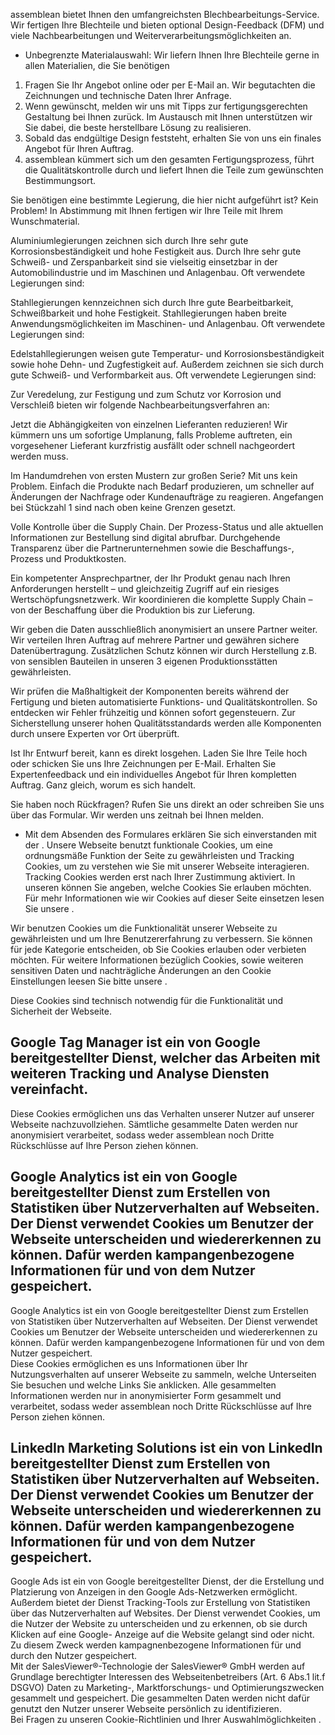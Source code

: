 assemblean bietet Ihnen den umfangreichsten Blechbearbeitungs-Service. Wir
fertigen Ihre Blechteile und bieten optional Design-Feedback (DFM) und viele
Nachbearbeitungen und Weiterverarbeitungsmöglichkeiten an.

  * Unbegrenzte Materialauswahl: Wir liefern Ihnen Ihre Blechteile gerne in allen Materialien, die Sie benötigen

  1. Fragen Sie Ihr Angebot online oder per E-Mail an. Wir begutachten die Zeichnungen und technische Daten Ihrer Anfrage.
  2. Wenn gewünscht, melden wir uns mit Tipps zur fertigungsgerechten Gestaltung bei Ihnen zurück. Im Austausch mit Ihnen unterstützen wir Sie dabei, die beste herstellbare Lösung zu realisieren.
  3. Sobald das endgültige Design feststeht, erhalten Sie von uns ein finales Angebot für Ihren Auftrag.
  4. assemblean kümmert sich um den gesamten Fertigungsprozess, führt die Qualitätskontrolle durch und liefert Ihnen die Teile zum gewünschten Bestimmungsort.

Sie benötigen eine bestimmte Legierung, die hier nicht aufgeführt ist? Kein
Problem! In Abstimmung mit Ihnen fertigen wir Ihre Teile mit Ihrem
Wunschmaterial.

Aluminiumlegierungen zeichnen sich durch Ihre sehr gute Korrosionsbeständigkeit
und hohe Festigkeit aus. Durch Ihre sehr gute Schweiß- und Zerspanbarkeit sind
sie vielseitig einsetzbar in der Automobilindustrie und im Maschinen und
Anlagenbau. Oft verwendete Legierungen sind:

Stahllegierungen kennzeichnen sich durch Ihre gute Bearbeitbarkeit,
Schweißbarkeit und hohe Festigkeit. Stahllegierungen haben breite
Anwendungsmöglichkeiten im Maschinen- und Anlagenbau. Oft verwendete Legierungen
sind:

Edelstahllegierungen weisen gute Temperatur- und Korrosionsbeständigkeit sowie
hohe Dehn- und Zugfestigkeit auf. Außerdem zeichnen sie sich durch gute Schweiß-
und Verformbarkeit aus. Oft verwendete Legierungen sind:

Zur Veredelung, zur Festigung und zum Schutz vor Korrosion und Verschleiß bieten
wir folgende Nachbearbeitungsverfahren an:

Jetzt die Abhängigkeiten von einzelnen Lieferanten reduzieren! Wir kümmern uns
um sofortige Umplanung, falls Probleme auftreten, ein vorgesehener Lieferant
kurzfristig ausfällt oder schnell nachgeordert werden muss.

Im Handumdrehen von ersten Mustern zur großen Serie? Mit uns kein Problem.
Einfach die Produkte nach Bedarf produzieren, um schneller auf Änderungen der
Nachfrage oder Kundenaufträge zu reagieren. Angefangen bei Stückzahl 1 sind nach
oben keine Grenzen gesetzt.

Volle Kontrolle über die Supply Chain. Der Prozess-Status und alle aktuellen
Informationen zur Bestellung sind digital abrufbar. Durchgehende Transparenz
über die Partnerunternehmen sowie die Beschaffungs-, Prozess und Produktkosten.

Ein kompetenter Ansprechpartner, der Ihr Produkt genau nach Ihren Anforderungen
herstellt – und gleichzeitig Zugriff auf ein riesiges Wertschöpfungsnetzwerk.
Wir koordinieren die komplette Supply Chain – von der Beschaffung über die
Produktion bis zur Lieferung.

Wir geben die Daten ausschließlich anonymisiert an unsere Partner weiter. Wir
verteilen Ihren Auftrag auf mehrere Partner und gewähren sichere
Datenübertragung. Zusätzlichen Schutz können wir durch Herstellung z.B. von
sensiblen Bauteilen in unseren 3 eigenen Produktionsstätten gewährleisten.

Wir prüfen die Maßhaltigkeit der Komponenten bereits während der Fertigung und
bieten automatisierte Funktions- und Qualitätskontrollen. So entdecken wir
Fehler frühzeitig und können sofort gegensteuern. Zur Sicherstellung unserer
hohen Qualitätsstandards werden alle Komponenten durch unsere Experten vor Ort
überprüft.

Ist Ihr Entwurf bereit, kann es direkt losgehen. Laden Sie Ihre Teile hoch oder
schicken Sie uns Ihre Zeichnungen per E-Mail. Erhalten Sie Expertenfeedback und
ein individuelles Angebot für Ihren kompletten Auftrag. Ganz gleich, worum es
sich handelt.

Sie haben noch Rückfragen? Rufen Sie uns direkt an oder schreiben Sie uns über
das Formular. Wir werden uns zeitnah bei Ihnen melden.

* Mit dem Absenden des Formulares erklären Sie sich einverstanden mit der .
Unsere Webseite benutzt funktionale Cookies, um eine ordnungsmäße Funktion der
Seite zu gewährleisten und Tracking Cookies, um zu verstehen wie Sie mit unserer
Webseite interagieren. Tracking Cookies werden erst nach Ihrer Zustimmung
aktiviert. In unseren können Sie angeben, welche Cookies Sie erlauben möchten.
Für mehr Informationen wie wir Cookies auf dieser Seite einsetzen lesen Sie
unsere .

Wir benutzen Cookies um die Funktionalität unserer Webseite zu gewährleisten und
um Ihre Benutzererfahrung zu verbessern. Sie können für jede Kategorie
entscheiden, ob Sie Cookies erlauben oder verbieten möchten. Für weitere
Informationen bezüglich Cookies, sowie weiteren sensitiven Daten und
nachträgliche Änderungen an den Cookie Einstellungen leesen Sie bitte unsere .

Diese Cookies sind technisch notwendig für die Funktionalität und Sicherheit der
Webseite.

Google Tag Manager ist ein von Google bereitgestellter Dienst, welcher das
Arbeiten mit weiteren Tracking und Analyse Diensten vereinfacht.  
---  
Diese Cookies ermöglichen uns das Verhalten unserer Nutzer auf unserer Webseite
nachzuvollziehen. Sämtliche gesammelte Daten werden nur anonymisiert
verarbeitet, sodass weder assemblean noch Dritte Rückschlüsse auf Ihre Person
ziehen können.

Google Analytics ist ein von Google bereitgestellter Dienst zum Erstellen von
Statistiken über Nutzerverhalten auf Webseiten. Der Dienst verwendet Cookies um
Benutzer der Webseite unterscheiden und wiedererkennen zu können. Dafür werden
kampangenbezogene Informationen für und von dem Nutzer gespeichert.  
---  
Google Analytics ist ein von Google bereitgestellter Dienst zum Erstellen von
Statistiken über Nutzerverhalten auf Webseiten. Der Dienst verwendet Cookies um
Benutzer der Webseite unterscheiden und wiedererkennen zu können. Dafür werden
kampangenbezogene Informationen für und von dem Nutzer gespeichert.  
Diese Cookies ermöglichen es uns Informationen über Ihr Nutzungsverhalten auf
unserer Webseite zu sammeln, welche Unterseiten Sie besuchen und welche Links
Sie anklicken. Alle gesammelten Informationen werden nur in anonymisierter Form
gesammelt und verarbeitet, sodass weder assemblean noch Dritte Rückschlüsse auf
Ihre Person ziehen können.

LinkedIn Marketing Solutions ist ein von LinkedIn bereitgestellter Dienst zum
Erstellen von Statistiken über Nutzerverhalten auf Webseiten. Der Dienst
verwendet Cookies um Benutzer der Webseite unterscheiden und wiedererkennen zu
können. Dafür werden kampangenbezogene Informationen für und von dem Nutzer
gespeichert.  
---  
Google Ads ist ein von Google bereitgestellter Dienst, der die Erstellung und
Platzierung von Anzeigen in den Google Ads-Netzwerken ermöglicht. Außerdem
bietet der Dienst Tracking-Tools zur Erstellung von Statistiken über das
Nutzerverhalten auf Websites. Der Dienst verwendet Cookies, um die Nutzer der
Website zu unterscheiden und zu erkennen, ob sie durch Klicken auf eine Google-
Anzeige auf die Website gelangt sind oder nicht. Zu diesem Zweck werden
kampagnenbezogene Informationen für und durch den Nutzer gespeichert.  
Mit der SalesViewer®-Technologie der SalesViewer® GmbH werden auf Grundlage
berechtigter Interessen des Webseitenbetreibers (Art. 6 Abs.1 lit.f DSGVO) Daten
zu Marketing-, Marktforschungs- und Optimierungszwecken gesammelt und
gespeichert. Die gesammelten Daten werden nicht dafür genutzt den Nutzer unserer
Webseite persönlich zu identifizieren.  
Bei Fragen zu unseren Cookie-Richtlinien und Ihrer Auswahlmöglichkeiten .


